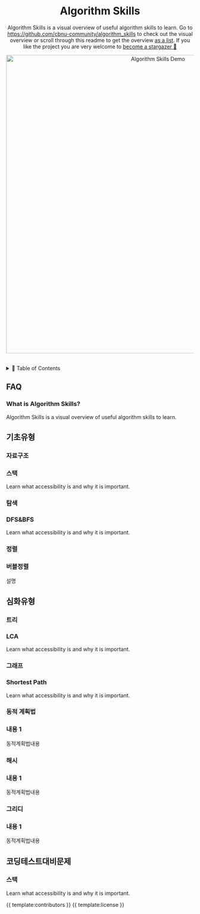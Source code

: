 <h1 align="center">Algorithm Skills</h1>
<p align="center">
	Algorithm Skills is a visual overview of useful algorithm skills to learn. Go to <a href="https://github.com/cbnu-community/algorithm_skills" target="_blank" aria-label="Link to Algorithm Skills">https://github.com/cbnu-community/algorithm_skills</a> to check out the visual overview or scroll through this readme to get the overview <a href="#-fundamentals" target="_blank" aria-label="Link to list of skills">as a list</a>. If you like the project you are very welcome to <a href="https://github.com/cbnu-community/algorithm_skills/stargazers" aria-label="Become stargazer link">become a stargazer 🤩</a>
</p> 
<p align="center">
	<a href="https://github.com/cbnu-community/algorithm_skills" target="_blank">
		<img src="https://raw.githubusercontent.com/andreasbm/web-skills/master/demo.gif" alt="Algorithm Skills Demo" width="800" />
	</a>
</p>
<br />
<details>
<summary>📖 Table of Contents</summary>
<br />
{{ template:toc }}
</details>

## FAQ

### What is Algorithm Skills?

Algorithm Skills is a visual overview of useful algorithm skills to learn.

## 기초유형

### 자료구조

### 스택

Learn what accessibility is and why it is important.




### 탐색

### DFS&BFS

Learn what accessibility is and why it is important.




### 정렬

### 버블정렬

설명




## 심화유형

### 트리

### LCA

Learn what accessibility is and why it is important.




### 그래프

### Shortest Path

Learn what accessibility is and why it is important.




### 동적 계획법

### 내용 1

동적계획법내용




### 해시

### 내용 1

동적계획법내용




### 그리디

### 내용 1

동적계획법내용




## 코딩테스트대비문제

### 스택

Learn what accessibility is and why it is important.



{{ template:contributors }}
{{ template:license }}